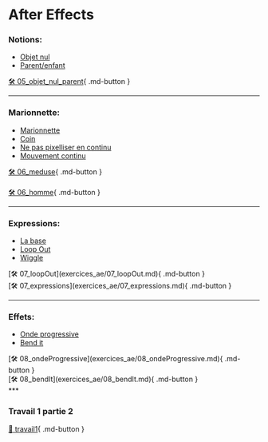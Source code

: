 # After Effects   
### Notions:
<ul>
<li><a href="https://cmontmorency365.sharepoint.com/:v:/s/TIM-582214-Animation2d77/EY-8k89r4P1NgcdK18MCTGsBAhEwbQXREf3mEv0L5ASQJA?e=BlSqqP">Objet nul</a></li>
<li><a href="https://cmontmorency365.sharepoint.com/:v:/s/TIM-582214-Animation2d77/EQY8fcpmVsVHoDc_hLujmNgBzdWN_q5tzNlgFtG01WO_AA?e=fZc941">Parent/enfant</a></li>
</ul>

[🛠️ 05_objet_nul_parent](exercices_ae/05_objet_nul_parent.md){ .md-button }   <br>   
***  
### Marionnette:
<ul>
<li><a href="https://cmontmorency365.sharepoint.com/:v:/s/TIM-582214-Animation2d77/EcxU1YfNI-5Jv3W-kbM47yUBnsNBxFYjq4uvBbY3ihaGLg?e=Ixxm8J">Marionnette</a></li>
<li><a href="https://cmontmorency365.sharepoint.com/:v:/s/TIM-582214-Animation2d77/EbwIa3V4m5dEpattp9VY7AABBGizbCeEnxvn8iBYMNXc6g?e=V4oxdw">Coin</a></li>
<li><a href="https://cmontmorency365.sharepoint.com/:v:/s/TIM-582214-Animation2d77/Eb3QxVwyLPBFkaujjaq9kVYBhcfG6iUGzoLEjhG_A23X_g?e=53EICJ">Ne pas pixelliser en continu</a></li>
<li><a href="https://cmontmorency365.sharepoint.com/:v:/s/TIM-582214-Animation2d77/EXojd77PpYRGocpyKz4ac9MBWROuC2PqKW0SyqbcQ9k4yg?e=JIvfX6">Mouvement continu</a></li>
</ul>

[🛠️ 06_meduse](exercices_ae/06_meduse.md){ .md-button }   <br>   
[🛠️ 06_homme](exercices_ae/06_homme.md){ .md-button }   <br>   
***  
### Expressions:
<ul>
<li><a href="https://cmontmorency365.sharepoint.com/:v:/s/TIM-582214-Animation2d77/ERfo6EK5c0FHhW9JricGkIQBFeFnX6_-npLcTO8uqqJ4_w?e=eVerR2">La base</a></li>
<li><a href="https://cmontmorency365.sharepoint.com/:v:/s/TIM-582214-Animation2d77/Efe2JQiXykRNmmTNkxiPZ-4BAlDB7F7THCPlvwNaTKAqow?e=wLXP8A">Loop Out</a></li>
<li><a href="https://cmontmorency365.sharepoint.com/:v:/s/TIM-582214-Animation2d77/EXPup2WiGjlNqT7tguOtZwsBMcTmzJwpHC-sFfDGUw2dcg?e=RD7Zs5">Wiggle</a></li>
</ul>
[🛠️ 07_loopOut](exercices_ae/07_loopOut.md){ .md-button }   <br>   
[🛠️ 07_expressions](exercices_ae/07_expressions.md){ .md-button }   <br>   

***  
### Effets: 
<ul>
<li><a href="https://cmontmorency365.sharepoint.com/:v:/s/TIM-582214-Animation2d77/EX9ajx8UpMxCqE_Ed9PsYlIBlPqeaHhtyH7W2-vJ3sjBGQ?e=bIwk2Y">Onde progressive</a></li>
<li><a href="https://cmontmorency365.sharepoint.com/:v:/s/TIM-582214-Animation2d77/ESKGZY5CKUBGvHl2i6FtASQBGNrbN2CLUvsuu-Q5HKNI8w?e=eX4SL2">Bend it</a></li>
</ul>
[🛠️ 08_ondeProgressive](exercices_ae/08_ondeProgressive.md){ .md-button }   <br>   
[🛠️ 08_bendIt](exercices_ae/08_bendIt.md){ .md-button }   <br>   
***  

### Travail 1 partie 2
[💼 travail1](exercices_ae/travail1.md){ .md-button }   <br>   
